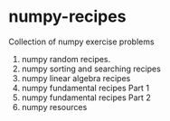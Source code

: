 # numpy-recipes
Collection of numpy exercise problems
1) numpy random recipes.
2) numpy sorting and searching recipes
3) numpy linear algebra recipes
4) numpy fundamental recipes Part 1
5) numpy fundamental recipes Part 2
6) numpy resources

